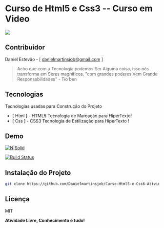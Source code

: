 


# Curso de Html5 e Css3 -- Curso em Video

[![](https://www.cursoemvideo.com/wp-content/uploads/2021/10/cursoemvideo.png)](https://youtu.be/dQw4w9WgXcQ)

## Contribuidor
Daniel Estevão - [ danielmartinsjob@gmail.com ]

> Acho que com a Tecnologia podemos Ser
> Alguma coisa, isso nós transforma em 
> Seres magnificos, "com grandes poderes
> Vem Grande Responsabilidades" - Tio ben


## Tecnologias

Tecnologias usadas para Construção do Projeto

- [ Html ] - HTML5 Tecnologia de Marcação para HiperTexto!
- [ Css ] -  CSS3 Tecnologia de Estilização para HiperTexto !

## Demo
[![N|Solid](https://www.stellium.com/wp-content/uploads/2019/06/icon-demo.png)](https://danielmartinsjob.github.io/Curso-Html5-e-Css6-Atividade-001/)

[![Build Status](https://travis-ci.org/joemccann/dillinger.svg?branch=master)](https://travis-ci.org/joemccann/dillinger)



## Instalação do Projeto

```sh
git clone https://github.com/Danielmartinsjob/Curso-Html5-e-Css6-Atividade-001
```

## Licença

MIT

**Atividade Livre, Conhecimento é tudo!**
